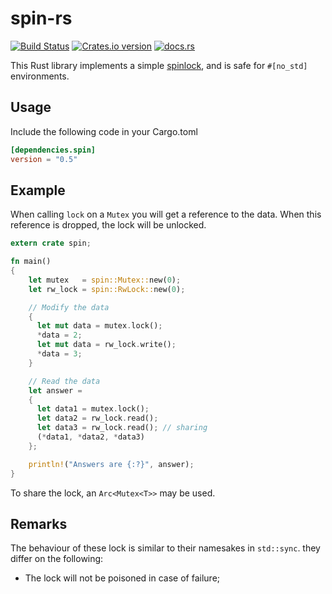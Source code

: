 spin-rs
===========

[![Build Status](https://travis-ci.org/mvdnes/spin-rs.svg)](https://travis-ci.org/mvdnes/spin-rs)
[![Crates.io version](https://img.shields.io/crates/v/spin.svg)](https://crates.io/crates/spin)
[![docs.rs](https://docs.rs/spin/badge.svg)](https://docs.rs/spin/)

This Rust library implements a simple
[spinlock](https://en.wikipedia.org/wiki/Spinlock), and is safe for `#[no_std]` environments.

Usage
-----

Include the following code in your Cargo.toml

```toml
[dependencies.spin]
version = "0.5"
```

Example
-------

When calling `lock` on a `Mutex` you will get a reference to the data. When this
reference is dropped, the lock will be unlocked.

```rust
extern crate spin;

fn main()
{
    let mutex   = spin::Mutex::new(0);
    let rw_lock = spin::RwLock::new(0);

    // Modify the data
    {
      let mut data = mutex.lock();
      *data = 2;
      let mut data = rw_lock.write();
      *data = 3;
    }

    // Read the data
    let answer =
    {
      let data1 = mutex.lock();
      let data2 = rw_lock.read();
      let data3 = rw_lock.read(); // sharing
      (*data1, *data2, *data3)
    };

    println!("Answers are {:?}", answer);
}
```

To share the lock, an `Arc<Mutex<T>>` may be used.

Remarks
-------

The behaviour of these lock is similar to their namesakes in `std::sync`. they
differ on the following:

 - The lock will not be poisoned in case of failure;
